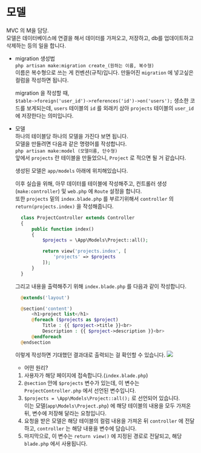 # 모델

MVC 의 M을 담당.  
모델은 데이터베이스에 연결을 해서 데이터를 가져오고, 저장하고, db를 업데이트하고 삭제하는 등의 일을 합니다.

- migration 생성법  
  `php artisan make:migration create_(원하는 이름, 복수형)`  
  이름은 복수형으로 쓰는 게 컨벤션(규칙)입니다.
  만들어진 `migration` 에 넣고싶은 컬럼을 작성하면 됩니다.

  migration 을 작성할 때,  
  `$table->foreign('user_id')->references('id')->on('users');`
  생소한 코드를 보게되는데, `users` 테이블의 `id` 를 외래키 삼아 `projects` 테이블의 `user_id` 에 저장한다는 의미입니다.

- 모델  
  하나의 테이블당 하나의 모델을 가진다 보면 됩니다.  
  모델을 만들려면 다음과 같은 명령어를 작성합니다.  
  `php artisan make:model (모델이름, 단수형)`  
  앞에서 `projects` 란 테이블을 만들었으니, `Project` 로 적으면 될 거 같습니다.

  생성된 모델은 `app/models` 아래에 위치해있습니다.  
  
  이후 실습을 위해, 아무 데이터를 테이블에 작성해주고, 컨트롤러 생성(`make:controller`) 및 `web.php` 에 `Route` 설정을 합니다.  
  또한 `projects` 밑의 `index.blade.php` 를 부르기위해서 `controller` 의 `return(projects.index)` 을 작성해줍니다.  
  ```php
	class ProjectController extends Controller
	{
		public function index()
		{
			$projects = \App\Models\Project::all();

			return view('projects.index', [
				'projects' => $projects
			]);
		}
	}
  ```
  그리고 내용을 출력해주기 위해 `index.blade.php` 를 다음과 같이 작성합니다.  
  ```php
	@extends('layout')

	@section('content')
		<h1>project list</h1>
		@foreach ($projects as $project)
			Title : {{ $project->title }}<br>
			Description : {{ $project->description }}<br>
		@endforeach
	@endsection
  ```

  이렇게 작성하면 기대했던 결과대로 출력되는 걸 확인할 수 있습니다.
  <img src="https://user-images.githubusercontent.com/69504543/205041365-523e179e-67e6-4b17-bdfb-e0830414d284.PNG">  

  - 어떤 원리?
  1. 사용자가 해당 페이지에 접속합니다.(`index.blade.php`)
  2. `@section` 안에 `$projects` 변수가 있는데, 이 변수는 `ProjectController.php` 에서 선언된 변수입니다.
  3. `$projects = \App\Models\Project::all();` 로 선언되어 있습니다.  
     이는 모델(`app\Models\Project.php`) 에 해당 테이블의 내용을 모두 가져온 뒤, 변수에 저장해 달라는 요청입니다.
  4. 요청을 받은 모델은 해당 테이블의 컬럼 내용을 가져온 뒤 `controller` 에 전달하고, `controller` 는 해당 내용을 변수에 담습니다.
  5. 마지막으로, 이 변수는 `return view()` 에 지정된 경로로 전달되고, 해당 `blade.php` 에서 사용됩니다.